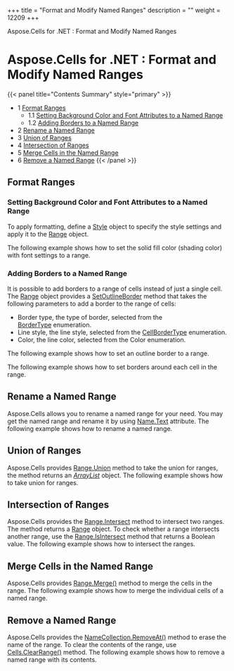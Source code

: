 +++
title = "Format and Modify Named Ranges" 
description = "" 
weight = 12209 
+++

Aspose.Cells for .NET : Format and Modify Named Ranges  

# Aspose.Cells for .NET : Format and Modify Named Ranges


{{< panel title="Contents Summary" style="primary" >}}
*   1 [Format Ranges](#FormatandModifyNamedRanges-FormatRanges)
    *   1.1 [Setting Background Color and Font Attributes to a Named Range](#FormatandModifyNamedRanges-SettingBackgroundColorandFontAttributestoaNamedRange)
    *   1.2 [Adding Borders to a Named Range](#FormatandModifyNamedRanges-AddingBorderstoaNamedRange)
*   2 [Rename a Named Range](#FormatandModifyNamedRanges-RenameaNamedRange)
*   3 [Union of Ranges](#FormatandModifyNamedRanges-UnionofRanges)
*   4 [Intersection of Ranges](#FormatandModifyNamedRanges-IntersectionofRanges)
*   5 [Merge Cells in the Named Range](#FormatandModifyNamedRanges-MergeCellsintheNamedRange)
*   6 [Remove a Named Range](#FormatandModifyNamedRanges-RemoveaNamedRange)
{{< /panel >}}
 

## Format Ranges

### Setting Background Color and Font Attributes to a Named Range

To apply formatting, define a [Style](https://apireference.aspose.com/cells/net/aspose.cells/style) object to specify the style settings and apply it to the [Range](https://apireference.aspose.com/cells/net/aspose.cells/range) object.

The following example shows how to set the solid fill color (shading color) with font settings to a range.

### Adding Borders to a Named Range

It is possible to add borders to a range of cells instead of just a single cell. The [Range](https://apireference.aspose.com/cells/net/aspose.cells/range) object provides a [SetOutlineBorder](https://apireference.aspose.com/cells/net/aspose.cells/range/methods/setoutlineborder) method that takes the following parameters to add a border to the range of cells:

*   Border type, the type of border, selected from the [BorderType](https://apireference.aspose.com/cells/net/aspose.cells/bordertype) enumeration.
*   Line style, the line style, selected from the [CellBorderType](https://apireference.aspose.com/cells/net/aspose.cells/cellbordertype) enumeration.
*   Color, the line color, selected from the Color enumeration.

The following example shows how to set an outline border to a range.

The following example shows how to set borders around each cell in the range.

## Rename a Named Range

Aspose.Cells allows you to rename a named range for your need. You may get the named range and rename it by using [Name.Text](https://apireference.aspose.com/cells/net/aspose.cells/name/properties/text) attribute. The following example shows how to rename a named range.

## Union of Ranges

Aspose.Cells provides [Range.Union](https://apireference.aspose.com/cells/net/aspose.cells/range/methods/union) method to take the union for ranges, the method returns an [*ArrayList*](https://docs.microsoft.com/en-gb/dotnet/api/system.collections.arraylist?view=netframework-4.8) object. The following example shows how to take union for ranges.

## Intersection of Ranges

Aspose.Cells provides the [Range.Intersect](https://apireference.aspose.com/cells/net/aspose.cells/range/methods/intersect) method to intersect two ranges. The method returns a [Range](https://apireference.aspose.com/cells/net/aspose.cells/range) object. To check whether a range intersects another range, use the [Range.IsIntersect](https://apireference.aspose.com/cells/net/aspose.cells/range/methods/isintersect) method that returns a Boolean value. The following example shows how to intersect the ranges.

## Merge Cells in the Named Range

Aspose.Cells provides [Range.Merge()](https://apireference.aspose.com/cells/net/aspose.cells/range/methods/merge) method to merge the cells in the range. The following example shows how to merge the individual cells of a named range.

## Remove a Named Range

Aspose.Cells provides the [NameCollection.RemoveAt()](https://apireference.aspose.com/cells/net/aspose.cells/namecollection/methods/removeat) method to erase the name of the range. To clear the contents of the range, use [Cells.ClearRange()](https://apireference.aspose.com/cells/net/aspose.cells/cells/methods/clearrange/index) method. The following example shows how to remove a named range with its contents.

